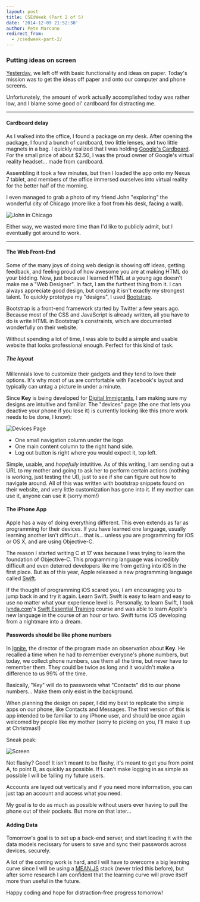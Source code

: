 ```yaml
---
layout: post
title: CSEdWeek (Part 2 of 5)
date: '2014-12-09 21:52:30'
author: Pete Marcano
redirect_from:
  - /csedweek-part-2/
---
```


### Putting ideas on screen
[Yesterday](/2014/12/08/cs-education-week.html), we left off with basic functionality and ideas on paper. Today's mission was to get the ideas off paper and onto our computer and phone screens.

Unfortunately, the amount of work actually accomplished today was rather low, and I blame some good ol' cardboard for distracting me.

---

#### Cardboard delay

As I walked into the office, I found a package on my desk. After opening the package, I found a bunch of cardboard, two little lenses, and two little magnets in a bag. I quickly realized that I was holding [Google's Cardboard](https://cardboard.withgoogle.com). For the small price of about $2.50, I was the proud owner of Google's virtual reality headset... made from cardboard.

Assembling it took a few minutes, but then I loaded the app onto my Nexus 7 tablet, and members of the office immersed ourselves into virtual reality for the better half of the morning.

I even managed to grab a photo of my friend John "exploring" the wonderful city of Chicago (more like a foot from his desk, facing a wall).

![John in Chicago](/images/2014-12-09-14-43-40.jpg)

Either way, we wasted more time than I'd like to publicly admit, but I eventually got around to work.

---

#### The Web Front-End
Some of the many joys of doing web design is showing off ideas, getting feedback, and feeling proud of how awesome you are at making HTML do your bidding. Now, just because I learned HTML at a young age doesn't make me a "Web Designer". In fact, I am the furthest thing from it. I can always appreciate good design, but creating it isn't exactly my strongest talent. To quickly prototype my "designs", I used [Bootstrap](http://getbootstrap.com/).

Bootstrap is a front-end framework started by Twitter a few years ago. Because most of the CSS and JavaScript is already written, all you have to do is write HTML in Bootstrap's constraints, which are documented wonderfully on their website.

Without spending a lot of time, I was able to build a simple and usable website that looks professional enough. Perfect for this kind of task.

##### The layout
Millennials love to customize their gadgets and they tend to love their options. It's why most of us are comfortable with Facebook's layout and typically can untag a picture in under a minute.

Since **Key** is being developed for [Digital Immigrants](http://www.techopedia.com/definition/28139/digital-immigrant), I am making sure my designs are intuitive and familiar. The "devices" page (the one that lets you deactive your phone if you lose it) is currently looking like this (more work needs to be done, I know):

![Devices Page](/images/Screenshot-2014-12-09-21-00-52.png)

* One small navigation column under the logo
* One main content column to the right hand side.
* Log out button is right where you would expect it, top left.

Simple, usable, and *hopefully* intutitive. As of this writing, I am sending out a URL to my mother and going to ask her to perform certain actions (nothing is working, just testing the UI), just to see if she can figure out how to navigate around. All of this was written with bootstrap snippets found on their website, and very little customization has gone into it. If my mother can use it, anyone can use it (sorry mom!)

#### The iPhone App
Apple has a way of doing everything different. This even extends as far as programming for their devices. If you have learned one language, usually learning another isn't difficult... that is... unless you are programming for iOS or OS X, and are using Objective-C.

The reason I started writing C at 17 was because I was trying to learn the foundation of Objective-C. This programming language was incredibly difficult and even deterred developers like me from getting into iOS in the first place. But as of this year, Apple released a new programming language called [Swift](http://www.apple.com/swift/).

If the thought of programming iOS scared you, I am encouraging you to jump back in and try it again. Learn Swift. Swift is easy to learn and easy to use no matter what your experience level is. Personally, to learn Swift, I took [lynda.com](http://lynda.com)'s [Swift Essential Training](http://www.lynda.com/Swift-tutorials/Swift-Essential-Training/180105-2.html) course and was able to learn Apple's new language in the course of an hour or two. Swift turns iOS developing from a nightmare into a dream.

#### Passwords should be like phone numbers
In [Ignite](http://ignite.ucc.ie), the director of the program made an observation about **Key**. He recalled a time when he had to remember everyone's phone numbers, but today, we collect phone numbers, use them all the time, but never have to remember them. They could be twice as long and it wouldn't make a difference to us 99% of the time.

Basically, "Key" will do to passwords what "Contacts" did to our phone numbers... Make them only exist in the background.

When planning the design on paper, I did my best to replicate the simple apps on our phone, like Contacts and Messages. The first version of this is app intended to be familiar to any iPhone user, and should be once again welcomed by people like my mother (sorry to picking on you, I'll make it up at Christmas!)

Sneak peak:

![Screen](/images/2014-12-09-21-27-45.png)

Not flashy? Good! It isn't meant to be flashy, it's meant to get you from point A, to point B, as quickly as possible. If I can't make logging in as simple as possible I will be failing my future users.

Accounts are layed out vertically and if you need more information, you can just tap an account and access what you need.

My goal is to do as much as possible without users ever having to pull the phone out of their pockets. But more on that later...

#### Adding Data
Tomorrow's goal is to set up a back-end server, and start loading it with the data models necissary for users to save and sync their passwords across devices, securely.

A lot of the coming work is hard, and I will have to overcome a big learning curve since I will be using a [MEAN.JS](http://meanjs.org/) stack (never tried this before), but after some research I am confident that the learning curve will prove itself more than useful in the future.

Happy coding and hope for distraction-free progress tomorrow!
